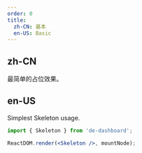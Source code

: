 ```yaml
---
order: 0
title:
  zh-CN: 基本
  en-US: Basic
---
```


## zh-CN

最简单的占位效果。

## en-US

Simplest Skeleton usage.

````jsx
import { Skeleton } from 'de-dashboard';

ReactDOM.render(<Skeleton />, mountNode);
````
